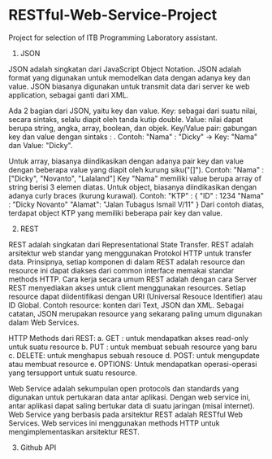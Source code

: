 # RESTful-Web-Service-Project
Project for selection of ITB Programming Laboratory assistant.

1. JSON

JSON adalah singkatan dari JavaScript Object Notation.
JSON adalah format yang digunakan untuk memodelkan data dengan adanya key dan value.
JSON biasanya digunakan untuk transmit data dari server ke web application, sebagai ganti dari XML.

Ada 2 bagian dari JSON, yaitu key dan value.
Key: sebagai dari suatu nilai, secara sintaks, selalu diapit oleh tanda kutip double.
Value: nilai dapat berupa string, angka, array, boolean, dan objek.
Key/Value pair: gabungan key dan value dengan sintaks <key> : <value>.
	Contoh: "Nama" : "Dicky" -> Key: "Nama" dan Value: "Dicky".

Untuk array, biasanya diindikasikan dengan adanya pair key dan value dengan beberapa value yang diapit oleh kurung siku("[]").
	Contoh: "Nama" : ["Dicky", "Novanto", "Lalaland"]
		Key "Nama" memiliki value berupa array of string berisi 3 elemen diatas.
Untuk object, biasanya diindikasikan dengan adanya curly braces (kurung kurawal).
	Contoh: "KTP" : {
			"ID"   	: 1234
			"Nama" 	: "Dicky Novanto"
			"Alamat": "Jalan Tubagus Ismail V/11"
		}
	Dari contoh diatas, terdapat object KTP yang memiliki beberapa pair key dan value.


2. REST

REST adalah singkatan dari Representational State Transfer. REST adalah arsitektur web standar yang menggunakan Protokol HTTP untuk transfer data.
Prinsipnya, setiap komponen di dalam REST adalah resource dan resource ini dapat diakses dari common interface memakai standar methods HTTP.
Cara kerja secara umum REST adalah dengan cara Server REST menyediakan akses untuk client menggunakan resources. Setiap resource dapat diidentifikasi dengan URI (Universal Resouce Identifier) atau ID Global. Contoh resource: konten dari Text, JSON dan XML. Sebagai catatan, JSON merupakan resource yang sekarang paling umum digunakan dalam Web Services.

HTTP Methods dari REST: 
a. GET :  untuk mendapatkan akses read-only untuk suatu resource
b. PUT : untuk membuat sebuah resource yang baru
c. DELETE: untuk menghapus sebuah resouce
d. POST: untuk mengupdate atau membuat resource
e. OPTIONS: Untuk mendapatkan operasi-operasi yang tersupport untuk suatu resource.

Web Service adalah sekumpulan open protocols dan standards yang digunakan untuk pertukaran data antar aplikasi. Dengan web service ini, antar aplikasi dapat saling bertukar data di suatu jaringan (misal internet).
Web Service yang berbasis pada arsitektur REST adalah RESTful Web Services. Web services ini menggunakan methods HTTP untuk mengimplementasikan arsitektur REST.

3. Github API
